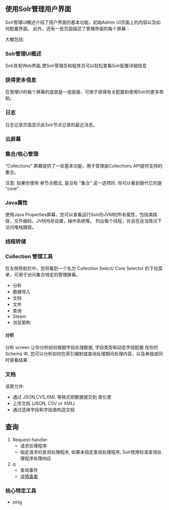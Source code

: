 ## 使用Solr管理用户界面

Solr管理UI概述介绍了用户界面的基本功能，初始Admin UI页面上的内容以及如何配置界面。
此外，还有一些页面描述了管理界面的每个屏幕：

大概包括:

### Solr管理UI概述

Solr具有Web界面,使Solr管理员和程序员可以轻松查看Solr配置详细信息


### 获得更多信息

在管理UI的每个屏幕的底部是一组链接，可用于获得有关配置和使用Solr的更多帮助。


### 日志

日志记录页面显示此Solr节点记录的最近消息。


### 云屏幕

### 集合/核心管理

“Collections” 屏幕提供了一些基本功能，用于管理由Collections API提供支持的集合。

注意: 如果你使用 单节点模式, 是没有 "集合" 这一选项的. 你可以看到替代它的是 "core"

### Java属性

使用Java Properties屏幕，您可以查看运行Solr的JVM的所有属性，包括类路径，文件编码，JVM内存设置，操作系统等。
列出每个线程，并且在适当情况下访问堆栈跟踪。

### 线程转储

### Collection 管理工具

在左侧导航栏中，您将看到一个名为 Collection Select/ Core Selector 的下拉菜单，可用于访问集合特定的管理屏幕。

* 分析
* 数据导入
* 文档
* 文件
* 查询
* Steam
* 浏览架构

#### 分析

分析 screen 让你分析如何根据字段处理数据, 字段类型和动态字段配置 在你的 Schema 中,
您可以分析如何在索引编制或查询处理期间处理内容，以及单独或同时查看结果.


### 文档

该屏允许:

* 通过 JSON,CVS,XML 等格式把数据提交到 索引里
* 上传文档 (JSON, CSV or XML)
* 通过选择字段和字段值构造文档

## 查询

1. Request-handler 
    - 请求处理程序
    - 指定请求的查询处理程序, 如果未指定查询处理程序, Solr使用标准查询处理程序处理响应
2. q
    - 查询事件
    - [详情查看](/Searching/readme.md)

### 核心特定工具

* ping
